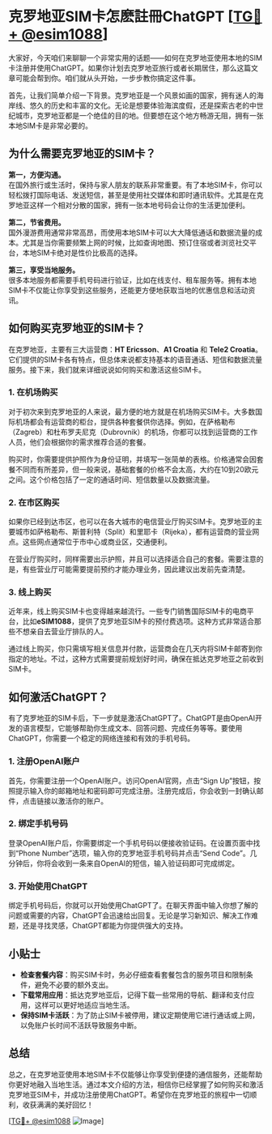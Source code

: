 # 克罗地亚SIM卡怎麽註冊ChatGPT [[TG💪+ @esim1088](https://t.me/s/esim1088)]

大家好，今天咱们来聊聊一个非常实用的话题——如何在克罗地亚使用本地的SIM卡注册并使用ChatGPT。如果你计划去克罗地亚旅行或者长期居住，那么这篇文章可能会帮到你。咱们就从头开始，一步步教你搞定这件事。

首先，让我们简单介绍一下背景。克罗地亚是一个风景如画的国家，拥有迷人的海岸线、悠久的历史和丰富的文化。无论是想要体验海滨度假，还是探索古老的中世纪城市，克罗地亚都是一个绝佳的目的地。但要想在这个地方畅游无阻，拥有一张本地SIM卡是非常必要的。

## 为什么需要克罗地亚的SIM卡？

**第一，方便沟通。**  
在国外旅行或生活时，保持与家人朋友的联系非常重要。有了本地SIM卡，你可以轻松拨打国际电话、发送短信，甚至是使用社交媒体和即时通讯软件。尤其是在克罗地亚这样一个相对分散的国家，拥有一张本地号码会让你的生活更加便利。

**第二，节省费用。**  
国外漫游费用通常非常高昂，而使用本地SIM卡可以大大降低通话和数据流量的成本。尤其是当你需要频繁上网的时候，比如查询地图、预订住宿或者浏览社交平台，本地SIM卡绝对是性价比极高的选择。

**第三，享受当地服务。**  
很多本地服务都需要手机号码进行验证，比如在线支付、租车服务等。拥有本地SIM卡不仅能让你享受到这些服务，还能更方便地获取当地的优惠信息和活动资讯。

## 如何购买克罗地亚的SIM卡？

在克罗地亚，主要有三大运营商：**HT Ericsson**、**A1 Croatia** 和 **Tele2 Croatia**。它们提供的SIM卡各有特点，但总体来说都支持基本的语音通话、短信和数据流量服务。接下来，我们就来详细说说如何购买和激活这些SIM卡。

### 1. 在机场购买

对于初次来到克罗地亚的人来说，最方便的地方就是在机场购买SIM卡。大多数国际机场都会有运营商的柜台，提供各种套餐供你选择。例如，在萨格勒布（Zagreb）和杜布罗夫尼克（Dubrovnik）的机场，你都可以找到运营商的工作人员，他们会根据你的需求推荐合适的套餐。

购买时，你需要提供护照作为身份证明，并填写一张简单的表格。价格通常会因套餐不同而有所差异，但一般来说，基础套餐的价格不会太高，大约在10到20欧元之间。这个价格包括了一定的通话时间、短信数量以及数据流量。

### 2. 在市区购买

如果你已经到达市区，也可以在各大城市的电信营业厅购买SIM卡。克罗地亚的主要城市如萨格勒布、斯普利特（Split）和里耶卡（Rijeka），都有运营商的营业网点。这些网点通常位于市中心或商业区，交通便利。

在营业厅购买时，同样需要出示护照，并且可以选择适合自己的套餐。需要注意的是，有些营业厅可能需要提前预约才能办理业务，因此建议出发前先查清楚。

### 3. 线上购买

近年来，线上购买SIM卡也变得越来越流行。一些专门销售国际SIM卡的电商平台，比如**eSIM1088**，提供了克罗地亚SIM卡的预付费选项。这种方式非常适合那些不想亲自去营业厅排队的人。

通过线上购买，你只需填写相关信息并付款，运营商会在几天内将SIM卡邮寄到你指定的地址。不过，这种方式需要提前规划好时间，确保在抵达克罗地亚之前收到SIM卡。

## 如何激活ChatGPT？

有了克罗地亚的SIM卡后，下一步就是激活ChatGPT了。ChatGPT是由OpenAI开发的语言模型，它能够帮助你生成文本、回答问题、完成任务等等。要使用ChatGPT，你需要一个稳定的网络连接和有效的手机号码。

### 1. 注册OpenAI账户

首先，你需要注册一个OpenAI账户。访问OpenAI官网，点击“Sign Up”按钮，按照提示输入你的邮箱地址和密码即可完成注册。注册完成后，你会收到一封确认邮件，点击链接以激活你的账户。

### 2. 绑定手机号码

登录OpenAI账户后，你需要绑定一个手机号码以便接收验证码。在设置页面中找到“Phone Number”选项，输入你的克罗地亚手机号码并点击“Send Code”。几分钟后，你将会收到一条来自OpenAI的短信，输入验证码即可完成绑定。

### 3. 开始使用ChatGPT

绑定手机号码后，你就可以开始使用ChatGPT了。在聊天界面中输入你想了解的问题或需要的内容，ChatGPT会迅速给出回复。无论是学习新知识、解决工作难题，还是寻找灵感，ChatGPT都能为你提供强大的支持。

## 小贴士

- **检查套餐内容**：购买SIM卡时，务必仔细查看套餐包含的服务项目和限制条件，避免不必要的额外支出。
- **下载常用应用**：抵达克罗地亚后，记得下载一些常用的导航、翻译和支付应用，这样可以更好地适应当地生活。
- **保持SIM卡活跃**：为了防止SIM卡被停用，建议定期使用它进行通话或上网，以免账户长时间不活跃导致服务中断。

## 总结

总之，在克罗地亚使用本地SIM卡不仅能够让你享受到便捷的通信服务，还能帮助你更好地融入当地生活。通过本文介绍的方法，相信你已经掌握了如何购买和激活克罗地亚SIM卡，并成功注册使用ChatGPT。希望你在克罗地亚的旅程中一切顺利，收获满满的美好回忆！

[[TG💪+ @esim1088](https://t.me/s/esim1088) ![Image](https://i.postimg.cc/4NQfJmqS/Snipaste-2025-05-13-00-14-12.png)]